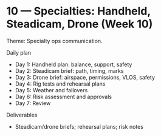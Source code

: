 # 10 — Specialties: Handheld, Steadicam, Drone (Week 10)

Theme: Specialty ops communication.

Daily plan
- Day 1: Handheld plan: balance, support, safety
- Day 2: Steadicam brief: path, timing, marks
- Day 3: Drone brief: airspace, permissions, VLOS, safety
- Day 4: Rig tests and rehearsal plans
- Day 5: Weather and failovers
- Day 6: Risk assessment and approvals
- Day 7: Review

Deliverables
- Steadicam/drone briefs; rehearsal plans; risk notes
